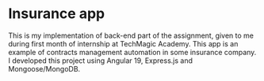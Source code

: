 # Insurance app

This is my implementation of back-end part of the assignment, given to me during
first month of internship at TechMagic Academy. This app is an 
example of contracts management automation in some insurance company.
I developed this project using Angular 19, Express.js and Mongoose/MongoDB.